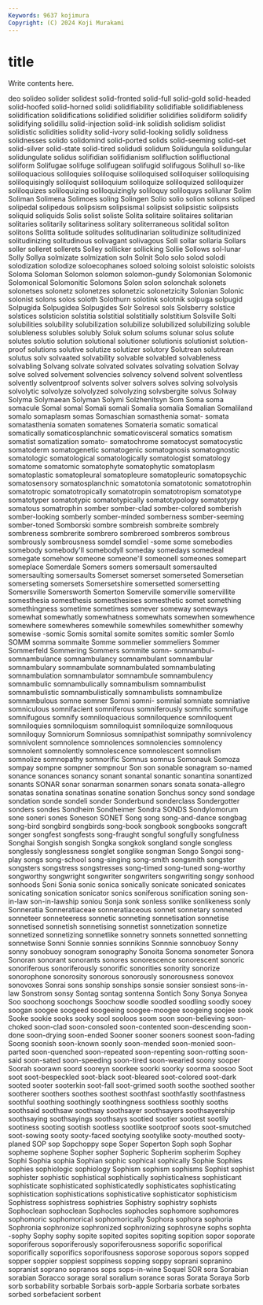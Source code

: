 ```yaml
---
Keywords: 9637 kojimura
Copyright: (C) 2024 Koji Murakami
---
```


# title

Write contents here.



deo solideo solider solidest solid-fronted
solid-full solid-gold solid-headed solid-hoofed solid-horned solidi solidifiability solidifiable solidifiableness solidification
solidifications solidified solidifier solidifies solidiform solidify solidifying solidillu solid-injection solid-ink
solidish solidism solidist solidistic solidities solidity solid-ivory solid-looking solidly solidness
solidnesses solido solidomind solid-ported solids solid-seeming solid-set solid-silver solid-state solid-tired
solidudi solidum Solidungula solidungular solidungulate solidus solifidian solifidianism solifluction solifluctional
soliform Solifugae solifuge solifugean solifugid solifugous Solihull so-like soliloquacious soliloquies
soliloquise soliloquised soliloquiser soliloquising soliloquisingly soliloquist soliloquium soliloquize soliloquized soliloquizer
soliloquizes soliloquizing soliloquizingly soliloquy soliloquys solilunar Solim Soliman Solimena Solimoes
soling Solingen Solio solio solion solions soliped solipedal solipedous solipsism
solipsismal solipsist solipsistic solipsists soliquid soliquids Solis solist soliste Solita
solitaire solitaires solitarian solitaries solitarily solitariness solitary soliterraneous solitidal soliton
solitons Solitta solitude solitudes solitudinarian solitudinize solitudinized solitudinizing solitudinous solivagant
solivagous Soll sollar sollaria Sollars soller solleret sollerets Solley sollicker
sollicking Sollie Sollows sol-lunar Solly Sollya solmizate solmization soln Solnit
Solo solo solod solodi solodization solodize soloecophanes soloed soloing soloist
soloistic soloists Soloma Soloman Solomon solomon solomon-gundy Solomonian Solomonic Solomonical
Solomonitic Solomons Solon solon solonchak solonets solonetses solonetz solonetzes solonetzic
solonetzicity Solonian Solonic solonist solons solos soloth Solothurn solotink solotnik
solpuga solpugid Solpugida Solpugidea Solpugides Solr Solresol sols Solsberry solstice
solstices solsticion solstitia solstitial solstitially solstitium Solsville Solti solubilities solubility
solubilization solubilize solubilized solubilizing soluble solubleness solubles solubly Soluk solum
solums solunar solus solute solutes solutio solution solutional solutioner solutionis
solutionist solution-proof solutions solutive solutize solutizer solutory Solutrean solutrean solutus
solv solvaated solvability solvable solvabled solvableness solvabling Solvang solvate solvated
solvates solvating solvation Solvay solve solved solvement solvencies solvency solvend
solvent solventless solvently solventproof solvents solver solvers solves solving solvolysis
solvolytic solvolyze solvolyzed solvolyzing solvsbergite solvus Solway Solyma Solymaean Solyman
Solymi Solzhenitsyn Som Soma soma somacule Somal somal Somali somali
Somalia somalia Somalian Somaliland somalo somaplasm somas Somaschian somasthenia somat-
somata somatasthenia somaten somatenes Somateria somatic somatical somatically somaticosplanchnic somaticovisceral
somatics somatism somatist somatization somato- somatochrome somatocyst somatocystic somatoderm somatogenetic
somatogenic somatognosis somatognostic somatologic somatological somatologically somatologist somatology somatome somatomic
somatophyte somatophytic somatoplasm somatoplastic somatopleural somatopleure somatopleuric somatopsychic somatosensory somatosplanchnic
somatotonia somatotonic somatotrophin somatotropic somatotropically somatotropin somatotropism somatotype somatotyper somatotypic
somatotypically somatotypology somatotypy somatous somatrophin somber somber-clad somber-colored somberish somber-looking
somberly somber-minded somberness somber-seeming somber-toned Somborski sombre sombreish sombreite sombrely
sombreness sombrerite sombrero sombreroed sombreros sombrous sombrously sombrousness somdel somdiel
-some some somebodies somebody somebody'll somebodyll someday somedays somedeal somegate
somehow someone someone'll someonell someones somepart someplace Somerdale Somers somers
somersault somersaulted somersaulting somersaults Somerset somerset somerseted Somersetian somerseting somersets
Somersetshire somersetted somersetting Somersville Somersworth Somerton Somerville somerville somervillite somesthesia
somesthesis somesthesises somesthetic somet something somethingness sometime sometimes somever someway
someways somewhat somewhatly somewhatness somewhats somewhen somewhence somewhere somewheres somewhile
somewhiles somewhither somewhy somewise -somic Somis somital somite somites somitic
somler Somlo SOMM somma sommaite Somme sommelier sommeliers Sommer Sommerfeld
Sommering Sommers sommite somn- somnambul- somnambulance somnambulancy somnambulant somnambular somnambulary
somnambulate somnambulated somnambulating somnambulation somnambulator somnambule somnambulency somnambulic somnambulically somnambulism
somnambulist somnambulistic somnambulistically somnambulists somnambulize somnambulous somne somner Somni somni-
somnial somniate somniative somniculous somnifacient somniferous somniferously somnific somnifuge somnifugous
somnify somniloquacious somniloquence somniloquent somniloquies somniloquism somniloquist somniloquize somniloquous somniloquy
Somniorum Somniosus somnipathist somnipathy somnivolency somnivolent somnolence somnolences somnolencies somnolency
somnolent somnolently somnolescence somnolescent somnolism somnolize somnopathy somnorific Somnus somnus
Somonauk Somoza sompay sompne sompner sompnour Son son sonable sonagram
so-named sonance sonances sonancy sonant sonantal sonantic sonantina sonantized sonants
SONAR sonar sonarman sonarmen sonars sonata sonata-allegro sonatas sonatina sonatinas
sonatine sonation Sonchus soncy sond sondage sondation sonde sondeli sonder
Sonderbund sonderclass Sondergotter sonders sondes Sondheim Sondheimer Sondra SONDS Sondylomorum
sone soneri sones Soneson SONET Song song song-and-dance songbag song-bird
songbird songbirds song-book songbook songbooks songcraft songer songfest songfests song-fraught
songful songfully songfulness Songhai Songish songish Songka songkok songland songle
songless songlessly songlessness songlet songlike songman Songo Songoi song-play songs
song-school song-singing song-smith songsmith songster songsters songstress songstresses song-timed song-tuned
song-worthy songworthy songwright songwriter songwriters songwriting songy sonhood sonhoods Soni
Sonia sonic sonica sonically sonicate sonicated sonicates sonicating sonication sonicator
sonics soniferous sonification soning son-in-law son-in-lawship soniou Sonja sonk sonless
sonlike sonlikeness sonly Sonneratia Sonneratiaceae sonneratiaceous sonnet sonnetary sonneted sonneteer
sonneteeress sonnetic sonneting sonnetisation sonnetise sonnetised sonnetish sonnetising sonnetist sonnetization
sonnetize sonnetized sonnetizing sonnetlike sonnetry sonnets sonnetted sonnetting sonnetwise Sonni
Sonnie sonnies sonnikins Sonnnie sonnobuoy Sonny sonny sonobuoy sonogram sonography
Sonoita Sonoma sonometer Sonora Sonoran sonorant sonorants sonores sonorescence sonorescent
sonoric sonoriferous sonoriferously sonorific sonorities sonority sonorize sonorophone sonorosity sonorous
sonorously sonorousness sonovox sonovoxes Sonrai sons sonship sonships sonsie sonsier
sonsiest sons-in-law Sonstrom sonsy Sontag sontag sontenna Sontich Sony Sonya
Sonyea Soo soochong soochongs Soochow soodle soodled soodling soodly sooey
soogan soogee soogeed soogeeing soogee-moogee soogeing soojee sook Sooke sookie
sooks sooky sool sooloos soom soon soon-believing soon-choked soon-clad soon-consoled
soon-contented soon-descending soon-done soon-drying soon-ended Sooner sooner sooners soonest soon-fading
Soong soonish soon-known soonly soon-mended soon-monied soon-parted soon-quenched soon-repeated soon-repenting
soon-rotting soon-said soon-sated soon-speeding soon-tired soon-wearied soony sooper Soorah soorawn
soord sooreyn soorkee soorki soorky soorma soosoo Soot soot soot-bespeckled
soot-black soot-bleared soot-colored soot-dark sooted sooter sooterkin soot-fall soot-grimed sooth
soothe soothed soother sootherer soothers soothes soothest soothfast soothfastly soothfastness
soothful soothing soothingly soothingness soothless soothly sooths soothsaid soothsaw soothsay
soothsayer soothsayers soothsayership soothsaying soothsayings soothsays sootied sootier sootiest sootily
sootiness sooting sootish sootless sootlike sootproof soots soot-smutched soot-sowing sooty
sooty-faced sootying sootylike sooty-mouthed sooty-planed SOP sop Sopchoppy sope Soper
Soperton Soph soph Sophar sopheme sophene Sopher sopher Sopheric Sopherim
sopherim Sophey Sophi Sophia sophia Sophian sophic sophical sophically Sophie
Sophies sophies sophiologic sophiology Sophism sophism sophisms Sophist sophist sophister
sophistic sophistical sophistically sophisticalness sophisticant sophisticate sophisticated sophisticatedly sophisticates sophisticating
sophistication sophistications sophisticative sophisticator sophisticism Sophistress sophistress sophistries Sophistry sophistry
sophists Sophoclean sophoclean Sophocles sophocles sophomore sophomores sophomoric sophomorical sophomorically
Sophora sophora sophoria Sophronia sophronize sophronized sophronizing sophrosyne sophs sophta
-sophy Sophy sophy sopite sopited sopites sopiting sopition sopor soporate
soporiferous soporiferously soporiferousness soporific soporifical soporifically soporifics soporifousness soporose soporous
sopors sopped sopper soppier soppiest soppiness sopping soppy soprani sopranino
sopranist soprano sopranos sops sops-in-wine Soquel SOR sora Sorabian sorabian
Soracco sorage soral soralium sorance soras Sorata Soraya Sorb sorb
sorbability sorbable Sorbais sorb-apple Sorbaria sorbate sorbates sorbed sorbefacient sorbent
